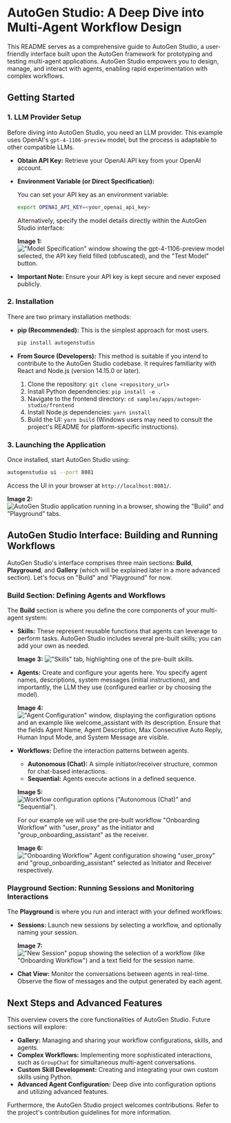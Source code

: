 # AutoGen Studio: A Deep Dive into Multi-Agent Workflow Design

This README serves as a comprehensive guide to AutoGen Studio, a user-friendly interface built upon the AutoGen framework for prototyping and testing multi-agent applications. AutoGen Studio empowers you to design, manage, and interact with agents, enabling rapid experimentation with complex workflows.

## Getting Started

### 1. LLM Provider Setup

Before diving into AutoGen Studio, you need an LLM provider. This example uses OpenAI's `gpt-4-1106-preview` model, but the process is adaptable to other compatible LLMs.

- **Obtain API Key:** Retrieve your OpenAI API key from your OpenAI account.

- **Environment Variable (or Direct Specification):**

  You can set your API key as an environment variable:

  ```bash
  export OPENAI_API_KEY=<your_openai_api_key>
  ```

  Alternatively, specify the model details directly within the AutoGen Studio interface:

  **Image 1:** !["Model Specification" window showing the `gpt-4-1106-preview` model selected, the API key field filled (obfuscated), and the "Test Model" button.](https://drive.google.com/uc?export=view&id=1FkxeuuxzIZ7Jv3KP8nFjkZWCp37k5Kbg)

- **Important Note:** Ensure your API key is kept secure and never exposed publicly.

### 2. Installation

There are two primary installation methods:

- **pip (Recommended):** This is the simplest approach for most users.

  ```bash
  pip install autogenstudio
  ```

- **From Source (Developers):** This method is suitable if you intend to contribute to the AutoGen Studio codebase. It requires familiarity with React and Node.js (version 14.15.0 or later).

  1. Clone the repository: `git clone <repository_url>`
  2. Install Python dependencies: `pip install -e .`
  3. Navigate to the frontend directory: `cd samples/apps/autogen-studio/frontend`
  4. Install Node.js dependencies: `yarn install`
  5. Build the UI: `yarn build` (Windows users may need to consult the project's README for platform-specific instructions).

### 3. Launching the Application

Once installed, start AutoGen Studio using:

```bash
autogenstudio ui --port 8081
```

Access the UI in your browser at `http://localhost:8081/`.

**Image 2:** ![AutoGen Studio application running in a browser, showing the "Build" and "Playground" tabs.](https://drive.google.com/uc?export=view&id=1nl_8d9sERoj3d6vjCvco1caVSiW1WHMp)

## AutoGen Studio Interface: Building and Running Workflows

AutoGen Studio's interface comprises three main sections: **Build**, **Playground**, and **Gallery** (which will be explained later in a more advanced section). Let's focus on "Build" and "Playground" for now.

### Build Section: Defining Agents and Workflows

The **Build** section is where you define the core components of your multi-agent system:

- **Skills:** These represent reusable functions that agents can leverage to perform tasks. AutoGen Studio includes several pre-built skills; you can add your own as needed.

  **Image 3:** !["Skills" tab, highlighting one of the pre-built skills.](https://drive.google.com/uc?export=view&id=1fYlezietxr5hq9Iz-DLlE22jMSB5J-Ha)

- **Agents:** Create and configure your agents here. You specify agent names, descriptions, system messages (initial instructions), and importantly, the LLM they use (configured earlier or by choosing the model).

  **Image 4:** !["Agent Configuration" window, displaying the configuration options and an example like `welcome_assistant` with its description. Ensure that the fields `Agent Name`, `Agent Description`, `Max Consecutive Auto Reply`, `Human Input Mode`, and `System Message` are visible.](https://drive.google.com/uc?export=view&id=1LKgHE0GsBG00mLLwQrddyawQSIlaOW9P)

- **Workflows:** Define the interaction patterns between agents.

  - **Autonomous (Chat):** A simple initiator/receiver structure, common for chat-based interactions.
  - **Sequential:** Agents execute actions in a defined sequence.

  **Image 5:** ![Workflow configuration options ("Autonomous (Chat)" and "Sequential").](https://drive.google.com/uc?export=view&id=1P2HCJQ4hL34fNeNjavr0gTTh4a0mKWc2)

  For our example we will use the pre-built workflow "Onboarding Workflow" with "user_proxy" as the initiator and "group_onboarding_assistant" as the receiver.

  **Image 6:** !["Onboarding Workflow" Agent configuration showing "user_proxy" and "group_onboarding_assistant" selected as Initiator and Receiver respectively.](https://drive.google.com/uc?export=view&id=1Fxwhq3CmmfBkbjXwnbpssOwEuPTdEcYZ)

### Playground Section: Running Sessions and Monitoring Interactions

The **Playground** is where you run and interact with your defined workflows:

- **Sessions:** Launch new sessions by selecting a workflow, and optionally naming your session.

  **Image 7:** !["New Session" popup showing the selection of a workflow (like "Onboarding Workflow") and a text field for the session name.](https://drive.google.com/uc?export=view&id=1qg-APq4AUIjNZqZOZQAyAu3P3EplMlbj)

- **Chat View:** Monitor the conversations between agents in real-time. Observe the flow of messages and the output generated by each agent.

## Next Steps and Advanced Features

This overview covers the core functionalities of AutoGen Studio. Future sections will explore:

- **Gallery:** Managing and sharing your workflow configurations, skills, and agents.
- **Complex Workflows:** Implementing more sophisticated interactions, such as `GroupChat` for simultaneous multi-agent conversations.
- **Custom Skill Development:** Creating and integrating your own custom skills using Python.
- **Advanced Agent Configuration:** Deep dive into configuration options and utilizing advanced features.

Furthermore, the AutoGen Studio project welcomes contributions. Refer to the project's contribution guidelines for more information.
